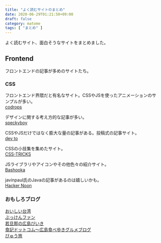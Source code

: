 ```yaml
---
title: "よく読むサイトのまとめ"
date: 2020-06-29T01:21:50+09:00
draft: false
category: matome
tags: [ "まとめ" ]
---
```

よく読むサイト、面白そうなサイトをまとめました。

<!--more-->

## Frontend
フロントエンドの記事が多めのサイトたち。
### CSS
フロントエンド界隈だと有名なサイト。CSSやJSを使ったアニメーションのサンプルが多い。  
[codrops](https://tympanus.net/codrops/)  

デザインに関する考え方的な記事が多い。  
[speckyboy](https://speckyboy.com/)  

CSSやJSだけではなく膨大な量の記事がある。投稿式の記事サイト。  
[dev to](https://dev.to/)  

CSSの小技集を集めたサイト。  
[CSS-TRICKS](https://css-tricks.com/archives/)  

JSライブラリやアイコンやその他色々の紹介サイト。  
[Bashooka](https://bashooka.com/)  

javinpaul氏のJavaの記事があるのは嬉しいかも。  
[Hacker Noon](https://hackernoon.com/)  


### おもしろブログ
[おいしい台湾](https://satsumabird551.blog.fc2.com/)  
[ぶっけんファン](https://bukkenfan.jp/)  
[若旦那の広島びいき](https://plaza.rakuten.co.jp/hotelparkside/)  
[食記ドットコム～広島食べ歩きグルメブログ](https://syokuki.com/)  
[びゅう旅](https://www.viewtabi.jp/)  
